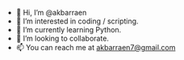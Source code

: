 - 👋 Hi, I’m @akbarraen
- 👀 I’m interested in coding / scripting.
- 🌱 I’m currently learning Python.
- 💞️ I’m looking to collaborate.
- 📫 You can reach me at akbarraen7@gmail.com

<!---
akbarraen/akbarraen is a ✨ special ✨ repository because its `README.md` (this file) appears on your GitHub profile.
You can click the Preview link to take a look at your changes.
--->
